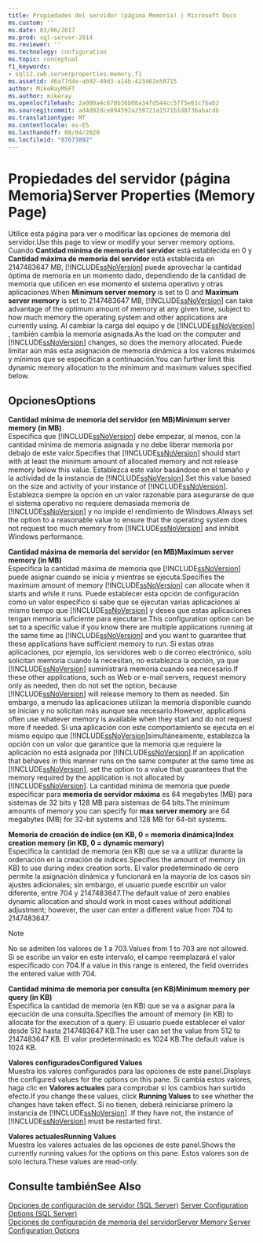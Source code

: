 ```yaml
---
title: Propiedades del servidor (página Memoria) | Microsoft Docs
ms.custom: ''
ms.date: 03/06/2017
ms.prod: sql-server-2014
ms.reviewer: ''
ms.technology: configuration
ms.topic: conceptual
f1_keywords:
- sql12.swb.serverproperties.memory.f1
ms.assetid: 46a77d4e-ab92-49d3-a14b-423462e50715
author: MikeRayMSFT
ms.author: mikeray
ms.openlocfilehash: 2a000a4c670b36b08a34fd544cc5ff5e61c7bab2
ms.sourcegitcommit: ad4d92dce894592a259721a1571b1d8736abacdb
ms.translationtype: MT
ms.contentlocale: es-ES
ms.lasthandoff: 08/04/2020
ms.locfileid: "87673892"
---
```

# <a name="server-properties-memory-page"></a><span data-ttu-id="265aa-102">Propiedades del servidor (página Memoria)</span><span class="sxs-lookup"><span data-stu-id="265aa-102">Server Properties (Memory Page)</span></span>
  <span data-ttu-id="265aa-103">Utilice esta página para ver o modificar las opciones de memoria del servidor.</span><span class="sxs-lookup"><span data-stu-id="265aa-103">Use this page to view or modify your server memory options.</span></span> <span data-ttu-id="265aa-104">Cuando **Cantidad mínima de memoria del servidor** está establecida en 0 y **Cantidad máxima de memoria del servidor** está establecida en 2147483647 MB, [!INCLUDE[ssNoVersion](../../includes/ssnoversion-md.md)] puede aprovechar la cantidad óptima de memoria en un momento dado, dependiendo de la cantidad de memoria que utilicen en ese momento el sistema operativo y otras aplicaciones.</span><span class="sxs-lookup"><span data-stu-id="265aa-104">When **Minimum server memory** is set to 0 and **Maximum server memory** is set to 2147483647 MB, [!INCLUDE[ssNoVersion](../../includes/ssnoversion-md.md)] can take advantage of the optimum amount of memory at any given time, subject to how much memory the operating system and other applications are currently using.</span></span> <span data-ttu-id="265aa-105">Al cambiar la carga del equipo y de [!INCLUDE[ssNoVersion](../../includes/ssnoversion-md.md)] , también cambia la memoria asignada.</span><span class="sxs-lookup"><span data-stu-id="265aa-105">As the load on the computer and [!INCLUDE[ssNoVersion](../../includes/ssnoversion-md.md)] changes, so does the memory allocated.</span></span> <span data-ttu-id="265aa-106">Puede limitar aún más esta asignación de memoria dinámica a los valores máximos y mínimos que se especifican a continuación.</span><span class="sxs-lookup"><span data-stu-id="265aa-106">You can further limit this dynamic memory allocation to the minimum and maximum values specified below.</span></span>  
  
## <a name="options"></a><span data-ttu-id="265aa-107">Opciones</span><span class="sxs-lookup"><span data-stu-id="265aa-107">Options</span></span>  
 <span data-ttu-id="265aa-108">**Cantidad mínima de memoria del servidor (en MB)**</span><span class="sxs-lookup"><span data-stu-id="265aa-108">**Minimum server memory (in MB)**</span></span>  
 <span data-ttu-id="265aa-109">Especifica que [!INCLUDE[ssNoVersion](../../includes/ssnoversion-md.md)] debe empezar, al menos, con la cantidad mínima de memoria asignada y no debe liberar memoria por debajo de este valor.</span><span class="sxs-lookup"><span data-stu-id="265aa-109">Specifies that [!INCLUDE[ssNoVersion](../../includes/ssnoversion-md.md)] should start with at least the minimum amount of allocated memory and not release memory below this value.</span></span> <span data-ttu-id="265aa-110">Establezca este valor basándose en el tamaño y la actividad de la instancia de [!INCLUDE[ssNoVersion](../../includes/ssnoversion-md.md)].</span><span class="sxs-lookup"><span data-stu-id="265aa-110">Set this value based on the size and activity of your instance of [!INCLUDE[ssNoVersion](../../includes/ssnoversion-md.md)].</span></span> <span data-ttu-id="265aa-111">Establezca siempre la opción en un valor razonable para asegurarse de que el sistema operativo no requiere demasiada memoria de [!INCLUDE[ssNoVersion](../../includes/ssnoversion-md.md)] y no impide el rendimiento de Windows.</span><span class="sxs-lookup"><span data-stu-id="265aa-111">Always set the option to a reasonable value to ensure that the operating system does not request too much memory from [!INCLUDE[ssNoVersion](../../includes/ssnoversion-md.md)] and inhibit Windows performance.</span></span>  
  
 <span data-ttu-id="265aa-112">**Cantidad máxima de memoria del servidor (en MB)**</span><span class="sxs-lookup"><span data-stu-id="265aa-112">**Maximum server memory (in MB)**</span></span>  
 <span data-ttu-id="265aa-113">Especifica la cantidad máxima de memoria que [!INCLUDE[ssNoVersion](../../includes/ssnoversion-md.md)] puede asignar cuando se inicia y mientras se ejecuta.</span><span class="sxs-lookup"><span data-stu-id="265aa-113">Specifies the maximum amount of memory [!INCLUDE[ssNoVersion](../../includes/ssnoversion-md.md)] can allocate when it starts and while it runs.</span></span> <span data-ttu-id="265aa-114">Puede establecer esta opción de configuración como un valor específico si sabe que se ejecutan varias aplicaciones al mismo tiempo que [!INCLUDE[ssNoVersion](../../includes/ssnoversion-md.md)] y desea que estas aplicaciones tengan memoria suficiente para ejecutarse.</span><span class="sxs-lookup"><span data-stu-id="265aa-114">This configuration option can be set to a specific value if you know there are multiple applications running at the same time as [!INCLUDE[ssNoVersion](../../includes/ssnoversion-md.md)] and you want to guarantee that these applications have sufficient memory to run.</span></span> <span data-ttu-id="265aa-115">Si estas otras aplicaciones, por ejemplo, los servidores web o de correo electrónico, solo solicitan memoria cuando la necesitan, no establezca la opción, ya que [!INCLUDE[ssNoVersion](../../includes/ssnoversion-md.md)] suministrará memoria cuando sea necesario.</span><span class="sxs-lookup"><span data-stu-id="265aa-115">If these other applications, such as Web or e-mail servers, request memory only as needed, then do not set the option, because [!INCLUDE[ssNoVersion](../../includes/ssnoversion-md.md)] will release memory to them as needed.</span></span> <span data-ttu-id="265aa-116">Sin embargo, a menudo las aplicaciones utilizan la memoria disponible cuando se inician y no solicitan más aunque sea necesario.</span><span class="sxs-lookup"><span data-stu-id="265aa-116">However, applications often use whatever memory is available when they start and do not request more if needed.</span></span> <span data-ttu-id="265aa-117">Si una aplicación con este comportamiento se ejecuta en el mismo equipo que [!INCLUDE[ssNoVersion](../../includes/ssnoversion-md.md)]simultáneamente, establezca la opción con un valor que garantice que la memoria que requiere la aplicación no está asignada por [!INCLUDE[ssNoVersion](../../includes/ssnoversion-md.md)].</span><span class="sxs-lookup"><span data-stu-id="265aa-117">If an application that behaves in this manner runs on the same computer at the same time as [!INCLUDE[ssNoVersion](../../includes/ssnoversion-md.md)], set the option to a value that guarantees that the memory required by the application is not allocated by [!INCLUDE[ssNoVersion](../../includes/ssnoversion-md.md)].</span></span> <span data-ttu-id="265aa-118">La cantidad mínima de memoria que puede especificar para **memoria de servidor máxima** es 64 megabytes (MB) para sistemas de 32 bits y 128 MB para sistemas de 64 bits.</span><span class="sxs-lookup"><span data-stu-id="265aa-118">The minimum amounts of memory you can specify for **max server memory** are 64 megabytes (MB) for 32-bit systems and 128 MB for 64-bit systems.</span></span>  
  
 <span data-ttu-id="265aa-119">**Memoria de creación de índice (en KB, 0 = memoria dinámica)**</span><span class="sxs-lookup"><span data-stu-id="265aa-119">**Index creation memory (in KB, 0 = dynamic memory)**</span></span>  
 <span data-ttu-id="265aa-120">Especifica la cantidad de memoria (en KB) que se va a utilizar durante la ordenación en la creación de índices.</span><span class="sxs-lookup"><span data-stu-id="265aa-120">Specifies the amount of memory (in KB) to use during index creation sorts.</span></span> <span data-ttu-id="265aa-121">El valor predeterminado de cero permite la asignación dinámica y funcionará en la mayoría de los casos sin ajustes adicionales; sin embargo, el usuario puede escribir un valor diferente, entre 704 y 2147483647.</span><span class="sxs-lookup"><span data-stu-id="265aa-121">The default value of zero enables dynamic allocation and should work in most cases without additional adjustment; however, the user can enter a different value from 704 to 2147483647.</span></span>  
  
> [!NOTE]  
>  <span data-ttu-id="265aa-122">No se admiten los valores de 1 a 703.</span><span class="sxs-lookup"><span data-stu-id="265aa-122">Values from 1 to 703 are not allowed.</span></span> <span data-ttu-id="265aa-123">Si se escribe un valor en este intervalo, el campo reemplazará el valor especificado con 704.</span><span class="sxs-lookup"><span data-stu-id="265aa-123">If a value in this range is entered, the field overrides the entered value with 704.</span></span>  
  
 <span data-ttu-id="265aa-124">**Cantidad mínima de memoria por consulta (en KB)**</span><span class="sxs-lookup"><span data-stu-id="265aa-124">**Minimum memory per query (in KB)**</span></span>  
 <span data-ttu-id="265aa-125">Especifica la cantidad de memoria (en KB) que se va a asignar para la ejecución de una consulta.</span><span class="sxs-lookup"><span data-stu-id="265aa-125">Specifies the amount of memory (in KB) to allocate for the execution of a query.</span></span> <span data-ttu-id="265aa-126">El usuario puede establecer el valor desde 512 hasta 2147483647 KB.</span><span class="sxs-lookup"><span data-stu-id="265aa-126">The user can set the value from 512 to 2147483647 KB.</span></span> <span data-ttu-id="265aa-127">El valor predeterminado es 1024 KB.</span><span class="sxs-lookup"><span data-stu-id="265aa-127">The default value is 1024 KB.</span></span>  
  
 <span data-ttu-id="265aa-128">**Valores configurados**</span><span class="sxs-lookup"><span data-stu-id="265aa-128">**Configured Values**</span></span>  
 <span data-ttu-id="265aa-129">Muestra los valores configurados para las opciones de este panel.</span><span class="sxs-lookup"><span data-stu-id="265aa-129">Displays the configured values for the options on this pane.</span></span> <span data-ttu-id="265aa-130">Si cambia estos valores, haga clic en **Valores actuales** para comprobar si los cambios han surtido efecto.</span><span class="sxs-lookup"><span data-stu-id="265aa-130">If you change these values, click **Running Values** to see whether the changes have taken effect.</span></span> <span data-ttu-id="265aa-131">Si no tienen, deberá reiniciarse primero la instancia de [!INCLUDE[ssNoVersion](../../includes/ssnoversion-md.md)] .</span><span class="sxs-lookup"><span data-stu-id="265aa-131">If they have not, the instance of [!INCLUDE[ssNoVersion](../../includes/ssnoversion-md.md)] must be restarted first.</span></span>  
  
 <span data-ttu-id="265aa-132">**Valores actuales**</span><span class="sxs-lookup"><span data-stu-id="265aa-132">**Running Values**</span></span>  
 <span data-ttu-id="265aa-133">Muestra los valores actuales de las opciones de este panel.</span><span class="sxs-lookup"><span data-stu-id="265aa-133">Shows the currently running values for the options on this pane.</span></span> <span data-ttu-id="265aa-134">Estos valores son de solo lectura.</span><span class="sxs-lookup"><span data-stu-id="265aa-134">These values are read-only.</span></span>  
  
## <a name="see-also"></a><span data-ttu-id="265aa-135">Consulte también</span><span class="sxs-lookup"><span data-stu-id="265aa-135">See Also</span></span>  
 <span data-ttu-id="265aa-136">[Opciones de configuración de servidor &#40;SQL Server&#41;](server-configuration-options-sql-server.md) </span><span class="sxs-lookup"><span data-stu-id="265aa-136">[Server Configuration Options &#40;SQL Server&#41;](server-configuration-options-sql-server.md) </span></span>  
 [<span data-ttu-id="265aa-137">Opciones de configuración de memoria del servidor</span><span class="sxs-lookup"><span data-stu-id="265aa-137">Server Memory Server Configuration Options</span></span>](server-memory-server-configuration-options.md)  
  
  
